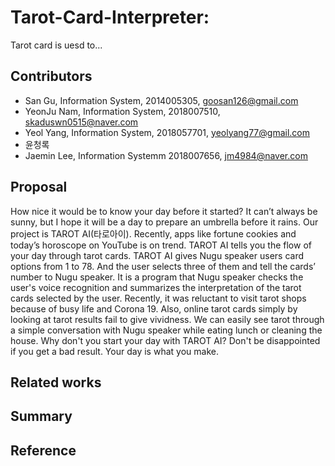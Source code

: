# Tarot-Card-Interpreter: 
Tarot card is uesd to...

## Contributors
- San Gu, Information System, 2014005305, goosan126@gmail.com
- YeonJu Nam, Information System, 2018007510, skaduswn0515@naver.com
- Yeol Yang, Information System, 2018057701, yeolyang77@gmail.com
- 윤청록
- Jaemin Lee, Information Systemm 2018007656, jm4984@naver.com

## Proposal
How nice it would be to know your day before it started? It can’t always be sunny, but I hope it will be a day to prepare an umbrella before it rains. Our project is TAROT AI(타로아이). Recently, apps like fortune cookies and today’s horoscope on YouTube is on trend. TAROT AI tells you the flow of your day through tarot cards. TAROT AI gives Nugu speaker users card options from 1 to 78. And the user selects three of them and tell the cards’ number to Nugu speaker. It is a program that Nugu speaker checks the user's voice recognition and summarizes the interpretation of the tarot cards selected by the user. Recently, it was reluctant to visit tarot shops because of busy life and Corona 19. Also, online tarot cards simply by looking at tarot results fail to give vividness. We can easily see tarot through a simple conversation with Nugu speaker while eating lunch or cleaning the house. Why don't you start your day with TAROT AI? Don't be disappointed if you get a bad result. Your day is what you make.

## Related works


## Summary


## Reference
